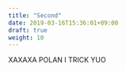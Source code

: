 ```yaml
---
title: "Second"
date: 2019-03-16T15:36:01+09:00
draft: true
weight: 10
---
```


XAXAXA POLAN I TRICK YUO